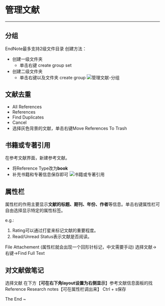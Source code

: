 # 管理文献
***
## 分组
EndNote最多支持2级文件目录
创建方法：
- 创建一级文件夹
  - 单击右键 create group set
- 创建二级文件夹
  - 单击右键以及文件夹 create group
  ![管理文献-分组](.../../../../asset/EndNote使用教程/管理文献-分组.png)

## 文献去重
- All References
- References
- Find Duplicates 
- Cancel
- 选择灰色背景的文献，单击右键Move References To Trash

## 书籍或专著引用
在参考文献界面，新建参考文献。
- 将Reference Type改为**book**
- 补充书籍和专著信息保存即可
![书籍或专著引用](../../asset/EndNote使用教程/专著引用.png)

## 属性栏
属性栏的作用主要显示**文献的标题、期刊、年份、作者**等信息。单击右键属性栏可自由选择显示特定的属性标签。

e.g.: 
1. Rating可以通过打星来标记文献的重要程度。
2. Read/Unread Status表示文献是否阅读。

File Attachement (属性栏就会出现一个回形针标记，中文需要手动)
选择文献→右键→Find Full Text

## 对文献做笔记
选择文献
在下方【**可在右下角layout设置为右侧显示**】参考文献信息面板的找Reference
Research notes【可在属性栏调出来】
Ctrl + s保存

The End ~
